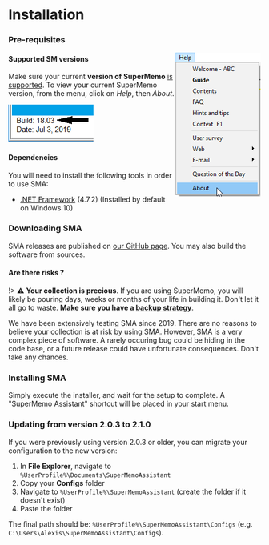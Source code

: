 # Installation

### Pre-requisites

<img src="content/images/qs-install/sm-menu-help-about.png" align="right" />

#### Supported SM versions

Make sure your current **version of SuperMemo** [is supported](/#supported-versions). To view your current SuperMemo version, from the menu, click on *Help*, then *About*.

![SuperMemo Version](content/images/qs-install/sm-build-version.png)

#### Dependencies

You will need to install the following tools in order to use SMA:

- [.NET Framework](https://dotnet.microsoft.com/download/dotnet-framework/thank-you/net472-web-installer) (4.7.2) (Installed by default on Windows 10)


### Downloading SMA

SMA releases are published on [our GitHub page](https://github.com/supermemo/SuperMemoAssistant/releases/latest/). You may also build the software from sources.

#### Are there risks ?

!> ⚠️ **Your collection is precious**. If you are using SuperMemo, you will likely be pouring days, weeks or months of your life in building it. Don't let it all go to waste. **Make sure you have a [backup strategy](https://www.supermemo.wiki/backup)**.

We have been extensively testing SMA since 2019. There are no reasons to believe your collection is at risk by using SMA. However, SMA is a very complex piece of software. A rarely occuring bug could be hiding in the code base, or a future release could have unfortunate consequences. Don't take any chances.

### Installing SMA

Simply execute the installer, and wait for the setup to complete. A "SuperMemo Assistant" shortcut will be placed in your start menu.

### Updating from version 2.0.3 to 2.1.0

If you were previously using version 2.0.3 or older, you can migrate your configuration to the new version:

1. In **File Explorer**, navigate to `%UserProfile%\Documents\SuperMemoAssistant`
2. Copy your **Configs** folder
3. Navigate to `%UserProfile%\SuperMemoAssistant` (create the folder if it doesn't exist)
4. Paste the folder

The final path should be: `%UserProfile%\SuperMemoAssistant\Configs` (e.g. `C:\Users\Alexis\SuperMemoAssistant\Configs`).